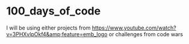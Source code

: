 # 100_days_of_code
I will be using either projects from https://www.youtube.com/watch?v=3PHXvlpOkf4&amp;feature=emb_logo or challenges from code wars
